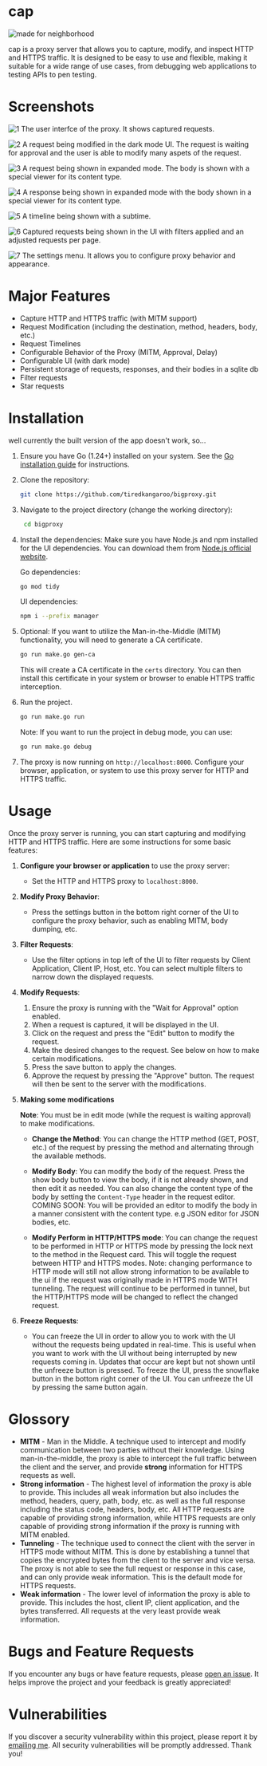 # cap
![made for neighborhood](https://img.shields.io/badge/made%20for%20neighborhood-bf8f73?style=for-the-badge&logo=hackclub&logoColor=ffffff)

cap is a proxy server that allows you to capture, modify, and inspect HTTP and HTTPS traffic. It is designed to be easy to use and flexible, making it suitable for a wide range of use cases, from debugging web applications to testing APIs to pen testing.

# Screenshots
![1](https://raw.githubusercontent.com/tiredkangaroo/bigproxy/refs/heads/main/screenshots/1.png)
The user interfce of the proxy. It shows captured requests.

![2](https://raw.githubusercontent.com/tiredkangaroo/bigproxy/refs/heads/main/screenshots/2.png)
A request being modified in the dark mode UI. The request is waiting for approval and the user is able to modify many aspets of the request.

![3](https://raw.githubusercontent.com/tiredkangaroo/bigproxy/refs/heads/main/screenshots/3.png)
A request being shown in expanded mode. The body is shown with a special viewer for its content type.

![4](https://raw.githubusercontent.com/tiredkangaroo/bigproxy/refs/heads/main/screenshots/4.png)
A response being shown in expanded mode with the body shown in a special viewer for its content type.

![5](https://raw.githubusercontent.com/tiredkangaroo/bigproxy/refs/heads/main/screenshots/5.png)
A timeline being shown with a subtime.

![6](https://raw.githubusercontent.com/tiredkangaroo/bigproxy/refs/heads/main/screenshots/6.png)
Captured requests being shown in the UI with filters applied and an adjusted requests per page.

![7](https://raw.githubusercontent.com/tiredkangaroo/bigproxy/refs/heads/main/screenshots/7.png)
The settings menu. It allows you to configure proxy behavior and appearance.

# Major Features
- Capture HTTP and HTTPS traffic (with MITM support)
- Request Modification (including the destination, method, headers, body, etc.)
- Request Timelines
- Configurable Behavior of the Proxy (MITM, Approval, Delay)
- Configurable UI (with dark mode)
- Persistent storage of requests, responses, and their bodies in a sqlite db
- Filter requests
- Star requests

# Installation
well currently the built version of the app doesn't work, so...

1. Ensure you have Go (1.24+) installed on your system. See the [Go installation guide](https://go.dev/doc/install) for instructions.

2. Clone the repository:
   ```bash
   git clone https://github.com/tiredkangaroo/bigproxy.git
   ```

3. Navigate to the project directory (change the working directory):
   ```bash
    cd bigproxy
    ```
4. Install the dependencies: Make sure you have Node.js and npm installed for the UI dependencies. You can download them from [Node.js official website](https://nodejs.org/).


    Go dependencies:
     ```bash
   go mod tidy
    ```
    UI dependencies:
    ```bash
   npm i --prefix manager
   ```
5. Optional: If you want to utilize the Man-in-the-Middle (MITM) functionality, you will need to generate a CA certificate.
   ```bash
   go run make.go gen-ca
   ```
    This will create a CA certificate in the `certs` directory. You can then install this certificate in your system or browser to enable HTTPS traffic interception.


6. Run the project.
    ```bash
    go run make.go run
    ```
    Note: If you want to run the project in debug mode, you can use:
    ```bash
    go run make.go debug
    ```
7. The proxy is now running on `http://localhost:8000`. Configure your browser, application, or system to use this proxy server for HTTP and HTTPS traffic.

# Usage
Once the proxy server is running, you can start capturing and modifying HTTP and HTTPS traffic. Here are some instructions for some basic features:

1. **Configure your browser or application** to use the proxy server:
   - Set the HTTP and HTTPS proxy to `localhost:8000`.

2. **Modify Proxy Behavior**:
    - Press the settings button in the bottom right corner of the UI to configure the proxy behavior, such as enabling MITM, body dumping, etc.

3. **Filter Requests**:
    - Use the filter options in top left of the UI to filter requests by Client Application, Client IP, Host, etc. You can select multiple filters to narrow down the displayed requests.

4. **Modify Requests**:
    1. Ensure the proxy is running with the "Wait for Approval" option enabled.
    2. When a request is captured, it will be displayed in the UI.
    3. Click on the request and press the "Edit" button to modify the request.
    4. Make the desired changes to the request. See below on how to make certain modifications.
    5. Press the save button to apply the changes.
    6. Approve the request by pressing the "Approve" button. The request will then be sent to the server with the modifications.

5. **Making some modifications**

    **Note**: You must be in edit mode (while the request is waiting approval) to make modifications.

    - **Change the Method**: You can change the HTTP method (GET, POST, etc.) of the request by pressing the method and alternating through the available methods.

    - **Modify Body**: You can modify the body of the request. Press the show body button to view the body, if it is not already shown, and then edit it as needed. You can also change the content type of the body by setting the `Content-Type` header in the request editor. COMING SOON: You will be provided an editor to modify the body in a manner consistent with the content type. e.g JSON editor for JSON bodies, etc.

    - **Modify Perform in HTTP/HTTPS mode**: You can change the request to be performed in HTTP or HTTPS mode by pressing the lock next to the method in the Request card. This will toggle the request between HTTP and HTTPS modes. Note: changing performance to HTTP mode will still not allow strong information to be available to the ui if the request was originally made in HTTPS mode WITH tunneling. The request will continue to be performed in tunnel, but the HTTP/HTTPS mode will be changed to reflect the changed request.

6. **Freeze Requests**:
    - You can freeze the UI in order to allow you to work with the UI without the requests being updated in real-time. This is useful when you want to work with the UI without being interrupted by new requests coming in. Updates that occur are kept but not shown until the unfreeze button is pressed. To freeze the UI, press the snowflake button in the bottom right corner of the UI. You can unfreeze the UI by pressing the same button again.
# Glossory
- **MITM** - Man in the Middle. A technique used to intercept and modify communication between two parties without their knowledge. Using man-in-the-middle, the proxy is able to intercept the full traffic between the client and the server, and provide **strong** information for HTTPS requests as well.
- **Strong information** - The highest level of information the proxy is able to provide. This includes all weak information but also includes the method, headers, query, path, body, etc. as well as the full response including the status code, headers, body, etc. All HTTP requests are capable of providing strong information, while HTTPS requests are only capable of providing strong information if the proxy is running with MITM enabled.
- **Tunneling** - The technique used to connect the client with the server in HTTPS mode without MITM. This is done by establishing a tunnel that copies the encrypted bytes from the client to the server and vice versa. The proxy is not able to see the full request or response in this case, and can only provide weak information. This is the default mode for HTTPS requests.
- **Weak information** - The lower level of information the proxy is able to provide. This includes the host, client IP, client application, and the bytes transferred. All requests at the very least provide weak information.

# Bugs and Feature Requests
If you encounter any bugs or have feature requests, please [open an issue](https://github.com/tiredkangaroo/bigproxy/issues/new). It helps improve the project and your feedback is greatly appreciated!

# Vulnerabilities
If you discover a security vulnerability within this project, please report it by [emailing me](mailto:ajinest6@gmail.com). All security vulnerabilities will be promptly addressed. Thank you!
